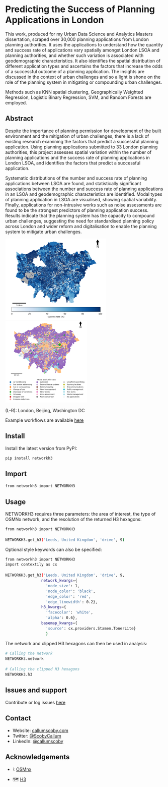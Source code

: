 <h1 align="left">Predicting the Success of Planning Applications in London</h1>

<p>This work, produced for my Urban Data Science and Analytics Masters dissertation, scraped over 30,000 planning applications from London planning authorities. It uses the applications to understand how the quantity and success rate of applications vary spatially amongst London LSOA and planning authorities, and whether such variation is associated with geodemographic characteristics. It also identifies the spatial distribution of different application types and ascertains the factors that increase the odds of a successful outcome of a planning application. The insights are discussed in the context of urban challenges and so a light is shone on the role of the planning system in mitigating or compounding urban challenges.

Methods such as KNN spatial clustering, Geographically Weighted Regression, Logistic Binary Regression, SVM, and Random Forests are employed. </p>

## Abstract
<p> Despite the importance of planning permission for development of the built environment and
the mitigation of urban challenges, there is a lack of existing research examining the factors
that predict a successful planning application. Using planning applications submitted to 33
London planning authorities, this project assesses spatial variation within the number of
planning applications and the success rate of planning applications in London LSOA, and
identifies the factors that predict a successful application.
  
Systematic distributions of the number and success rate of planning applications between
LSOA are found, and statistically significant associations between the number and success
rate of planning applications in an LSOA and geodemographic characteristics are identified.
Modal types of planning application in LSOA are visualised, showing spatial variability.
Finally, applications for non-intrusive works such as noise assessments are found to be the
strongest predictors of planning application success. Results indicate that the planning system
has the capacity to compound urban challenges, suggesting the need for standardised
planning policy across London and wider reform and digitalisation to enable the planning
system to mitigate urban challenges.</p>


<p>
<img src="https://raw.githubusercontent.com/callumscoby/london-planning-applications/main/examples/PA_Success_Rate.png" height="258px" />
<img src="https://raw.githubusercontent.com/callumscoby/london-planning-applications/main/examples/PA_Modal_Type.png" height="258px" />



<p>(L-R): London, Beijing, Washington DC</p></p>

<p>Example workflows are available <a href="https://github.com/callumscoby/networkh3/blob/main/examples.ipynb">here</a></p>

## Install

Install the latest version from PyPI:

```sh
pip install networkh3
```

## Import

```sh
from networkh3 import NETWORKH3
```

## Usage

NETWORKH3 requires three parameters: the area of interest, the type of OSMNx network, and the resolution of the returned H3 hexagons:

```sh
from networkh3 import NETWORKH3

NETWORKH3.get_h3('Leeds, United Kingdom', 'drive', 9)
```

Optional style keywords can also be specified:

```sh
from networkh3 import NETWORKH3
import contextily as cx

NETWORKH3.get_h3('Leeds, United Kingdom', 'drive', 9, 
                network_kwargs={
                  'node_size': 1, 
                  'node_color': 'black',
                  'edge_color': 'red',
                  'edge_linewidth': 0.2}, 
                h3_kwargs={
                  'facecolor': 'white', 
                  'alpha': 0.6}, 
                basemap_kwargs={
                  'source': cx.providers.Stamen.TonerLite}
                  )
```
The network and clipped H3 hexagons can then be used in analysis:

```sh
# Calling the network
NETWORKH3.network

# Calling the clipped H3 hexagons
NETWORKH3.h3
```

## Issues and support

<p>Contribute or log issues <a href="https://github.com/callumscoby/networkh3/issues">here</a></p>

## Contact

* Website: <a href="https://callumscoby.com">callumscoby.com</a>
* Twitter: [@ScobyCallum](https://twitter.com/ScobyCallum)
* LinkedIn: [@callumscoby](https://linkedin.com/in/callumscoby)

## Acknowledgements
* <p>⌇ <a href="https://github.com/gboeing/osmnx">OSMnx</a></p>

* <p>🗺 <a href="https://github.com/uber/h3">H3</a></p>
